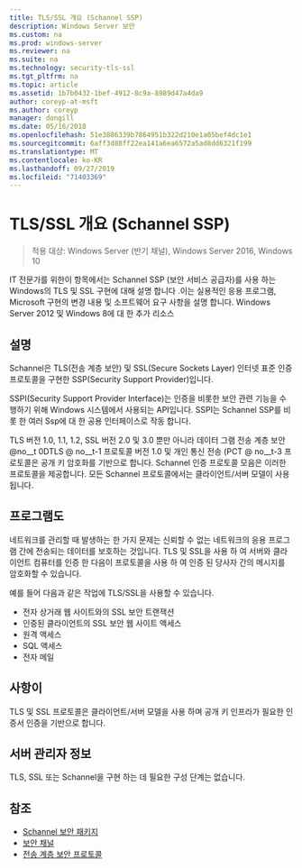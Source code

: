 ```yaml
---
title: TLS/SSL 개요 (Schannel SSP)
description: Windows Server 보안
ms.custom: na
ms.prod: windows-server
ms.reviewer: na
ms.suite: na
ms.technology: security-tls-ssl
ms.tgt_pltfrm: na
ms.topic: article
ms.assetid: 1b7b0432-1bef-4912-8c9a-8989d47a4da9
author: coreyp-at-msft
ms.author: coreyp
manager: dongill
ms.date: 05/16/2018
ms.openlocfilehash: 51e3886339b7864951b322d210e1a05bef4dc1e1
ms.sourcegitcommit: 6aff3d88ff22ea141a6ea6572a5ad8dd6321f199
ms.translationtype: MT
ms.contentlocale: ko-KR
ms.lasthandoff: 09/27/2019
ms.locfileid: "71403369"
---
```

# <a name="tlsssl-overview-schannel-ssp"></a>TLS/SSL 개요 (Schannel SSP)

>적용 대상: Windows Server (반기 채널), Windows Server 2016, Windows 10

IT 전문가를 위한이 항목에서는 Schannel SSP (보안 서비스 공급자)를 사용 하는 Windows의 TLS 및 SSL 구현에 대해 설명 합니다 .이는 실용적인 응용 프로그램, Microsoft 구현의 변경 내용 및 소프트웨어 요구 사항을 설명 합니다. Windows Server 2012 및 Windows 8에 대 한 추가 리소스

## <a name="BKMK_OVER"></a>설명
Schannel은 TLS(전송 계층 보안) 및 SSL(Secure Sockets Layer) 인터넷 표준 인증 프로토콜을 구현한 SSP(Security Support Provider)입니다.

SSPI(Security Support Provider Interface)는 인증을 비롯한 보안 관련 기능을 수행하기 위해 Windows 시스템에서 사용되는 API입니다. SSPI는 Schannel SSP를 비롯 한 여러 Ssp에 대 한 공용 인터페이스로 작동 합니다.

TLS 버전 1.0, 1.1, 1.2, SSL 버전 2.0 및 3.0 뿐만 아니라 데이터 그램 전송 계층 보안 @no__t 0DTLS @ no__t-1 프로토콜 버전 1.0 및 개인 통신 전송 \(PCT @ no__t-3 프로토콜은 공개 키 암호화를 기반으로 합니다. Schannel 인증 프로토콜 모음은 이러한 프로토콜을 제공합니다. 모든 Schannel 프로토콜에서는 클라이언트/서버 모델이 사용됩니다.

## <a name="BKMK_APP"></a>프로그램도
네트워크를 관리할 때 발생하는 한 가지 문제는 신뢰할 수 없는 네트워크의 응용 프로그램 간에 전송되는 데이터를 보호하는 것입니다. TLS 및 SSL을 사용 하 여 서버와 클라이언트 컴퓨터를 인증 한 다음이 프로토콜을 사용 하 여 인증 된 당사자 간의 메시지를 암호화할 수 있습니다.

예를 들어 다음과 같은 작업에 TLS/SSL을 사용할 수 있습니다.

-   전자 상거래 웹 사이트와의 SSL 보안 트랜잭션
-   인증된 클라이언트의 SSL 보안 웹 사이트 액세스
-   원격 액세스
-   SQL 액세스
-   전자 메일

## <a name="BKMK_SOFT"></a>사항이
TLS 및 SSL 프로토콜은 클라이언트/서버 모델을 사용 하며 공개 키 인프라가 필요한 인증서 인증을 기반으로 합니다.

## <a name="BKMK_INSTALL"></a>서버 관리자 정보
TLS, SSL 또는 Schannel을 구현 하는 데 필요한 구성 단계는 없습니다.

## <a name="see-also"></a>참조 ##

-   [Schannel 보안 패키지](https://docs.microsoft.com/windows/desktop/com/schannel)
-   [보안 채널](https://docs.microsoft.com/windows/desktop/SecAuthN/secure-channel)
-   [전송 계층 보안 프로토콜](https://docs.microsoft.com/windows/desktop/SecAuthN/transport-layer-security-protocol)
